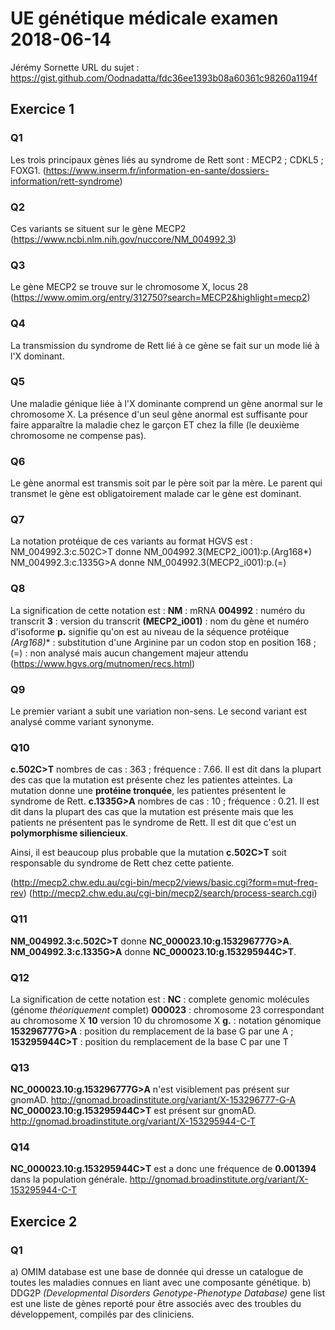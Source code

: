 # UE génétique médicale examen 2018-06-14
Jérémy Sornette
URL du sujet : https://gist.github.com/Oodnadatta/fdc36ee1393b08a60361c98260a1194f

## Exercice 1

### Q1
Les trois principaux gènes liés au syndrome de Rett sont : MECP2 ; CDKL5 ; FOXG1. (https://www.inserm.fr/information-en-sante/dossiers-information/rett-syndrome)

### Q2
Ces variants se situent sur le gène MECP2 (https://www.ncbi.nlm.nih.gov/nuccore/NM_004992.3)

### Q3
Le gène MECP2 se trouve sur le chromosome X, locus 28 (https://www.omim.org/entry/312750?search=MECP2&highlight=mecp2)

### Q4
La transmission du syndrome de Rett lié à ce gène se fait sur un mode lié à l'X dominant.

### Q5
Une maladie génique liée à l'X dominante comprend un gène anormal sur le chromosome X. La présence d'un seul gène anormal est suffisante pour faire apparaître la maladie chez le garçon ET chez la fille (le deuxième chromosome ne compense pas).

### Q6
Le gène anormal est transmis soit par le père soit par la mère. Le parent qui transmet le gène est obligatoirement malade car le gène est dominant.

### Q7
La notation protéique de ces variants au format HGVS est :
NM_004992.3:c.502C>T  donne NM_004992.3(MECP2_i001):p.(Arg168*)
NM_004992.3:c.1335G>A donne NM_004992.3(MECP2_i001):p.(=)

### Q8
La signification de cette notation est :
**NM** : mRNA
**004992** : numéro du transcrit
**3** : version du transcrit
**(MECP2_i001)** : nom du gène et numéro d'isoforme 
**p.** signifie qu'on est au niveau de la séquence protéique
**(Arg168*)** : substitution d'une Arginine par un codon stop en position 168 ; (=) : non analysé mais aucun changement majeur attendu
(https://www.hgvs.org/mutnomen/recs.html)

### Q9
Le premier variant a subit une variation non-sens.
Le second variant est analysé comme variant synonyme.

### Q10
**c.502C>T**	nombres de cas : 363 ;	fréquence : 7.66. Il est dit dans la plupart des cas que la mutation est présente chez les patientes atteintes. La mutation donne une **protéine tronquée**, les patientes présentent le syndrome de Rett.
**c.1335G>A**	nombres de cas : 10	;   fréquence : 0.21. Il est dit dans la plupart des cas que la mutation est présente mais que les patients ne présentent pas le syndrome de Rett. Il est dit que c'est un **polymorphisme siliencieux**.

Ainsi, il est beaucoup plus probable que la mutation **c.502C>T** soit responsable du syndrome de Rett chez cette patiente. 

(http://mecp2.chw.edu.au/cgi-bin/mecp2/views/basic.cgi?form=mut-freq-rev)
(http://mecp2.chw.edu.au/cgi-bin/mecp2/search/process-search.cgi)

### Q11
**NM_004992.3:c.502C>T** donne **NC_000023.10:g.153296777G>A**.
**NM_004992.3:c.1335G>A** donne **NC_000023.10:g.153295944C>T**.

### Q12
La signification de cette notation est :
**NC** : complete genomic molécules (génome *théoriquement* complet)
**000023** : chromosome 23 correspondant au chromosome X
**10** version 10 du chromosome X
**g.** : notation génomique
**153296777G>A** : position du remplacement de la base G par une A ; **153295944C>T** : position du remplacement de la base C par une T

### Q13
**NC_000023.10:g.153296777G>A** n'est visiblement pas présent sur gnomAD.
http://gnomad.broadinstitute.org/variant/X-153296777-G-A
**NC_000023.10:g.153295944C>T** est présent sur gnomAD.
http://gnomad.broadinstitute.org/variant/X-153295944-C-T

### Q14
**NC_000023.10:g.153295944C>T** est a donc une fréquence de **0.001394** dans la population générale.
http://gnomad.broadinstitute.org/variant/X-153295944-C-T

## Exercice 2

### Q1
a) OMIM database est une base de donnée qui dresse un catalogue de toutes les maladies connues en liant avec une composante génétique.
b) DDG2P *(Developmental Disorders Genotype-Phenotype Database)* gene list est une liste de gènes reporté pour être associés avec des troubles du développement, compilés par des cliniciens.
